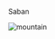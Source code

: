 Saban

![mountain](https://static.rootsrated.com/image/upload/s--aiDyR7uZ--/t_rr_large_natural/q3yaekqbfadrlv6gcg0z.jpg)